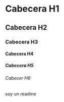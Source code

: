 # Cabecera H1
## Cabecera H2
### Cabecera H3
#### Cabecera H4
##### Cabecera H5
###### Cabecer H6

soy un readme
